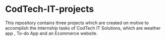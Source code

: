 # CodTech-IT-projects
This repository contains three projects which are created on motive to accomplish the internship tasks of CodTech IT Solutions, which are weather app , To-do App and an Ecommerce website.
